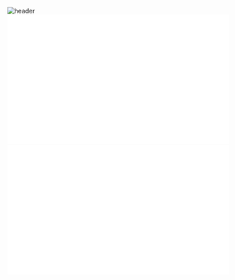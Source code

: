 ![header](https://capsule-render.vercel.app/api?type=venom&color=auto&height=300&section=header&text=Jiwon%20Matilda%20Bae&fontColor=4682B4&fontSize=80)
![](https://github.com/MatildaBae/github-stats-transparent/blob/a2d93241a7174e284139331584f47f50babc940f/generated/overview.svg#gh-light-mode-only)
![](https://github.com/MatildaBae/github-stats-transparent/blob/a2d93241a7174e284139331584f47f50babc940f/generated/languages.svg#gh-light-mode-only)
